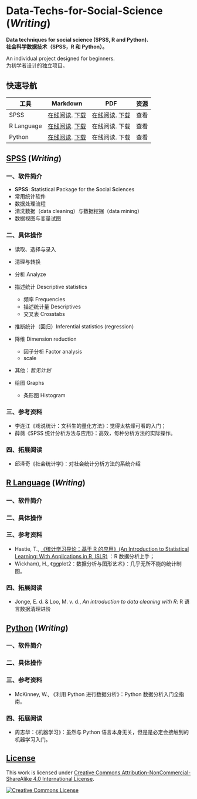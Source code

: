 # Data-Techs-for-Social-Science (_Writing_)

**Data techniques for social science (SPSS, R and Python).**  
**社会科学数据技术（SPSS，R 和 Python）。**

An individual project designed for beginners.  
为初学者设计的独立项目。

  

## 快速导航

| 工具       | Markdown                                                     | PDF                                                          | 资源 |
| ---------- | ------------------------------------------------------------ | ------------------------------------------------------------ | ---- |
| SPSS       | [在线阅读](https://github.com/reycn/Data-Techs-for-Social-Science/blob/master/markdown/SPSS.md). [下载](https://github.com/reycn/Data-Techs-for-Social-Science/raw/master/markdown/SPSS.md) | [在线阅读](https://github.com/reycn/Data-Techs-for-Social-Science/blob/master/pdf/SPSS.pdf). [下载](https://github.com/reycn/Data-Techs-for-Social-Science/raw/master/pdf/SPSS.pdf) | 查看 |
| R Language | [在线阅读](https://github.com/reycn/Data-Techs-for-Social-Science/blob/master/R.md). [下载](https://github.com/reycn/Data-Techs-for-Social-Science/raw/master/markdown/R.md) | 在线阅读. 下载                                               | 查看 |
| Python     | [在线阅读](https://github.com/reycn/Data-Techs-for-Social-Science/blob/master/Python.md). [下载](https://github.com/reycn/Data-Techs-for-Social-Science/raw/master/markdown/Python.md) | 在线阅读. 下载                                               | 查看 |



## [SPSS](https://github.com/reycn/Data-Techs-for-Social-Science/blob/master/markdown/SPSS.md) (_Writing_)

### 一、软件简介

- **SPSS**: **S**tatistical **P**ackage for the **S**ocial **S**ciences
- 常用统计软件
- 数据处理流程
- 清洗数据（data cleaning）与数据挖掘（data mining）
- 数据视图与变量试图

### 二、具体操作

- 读取、选择与录入

- 清理与转换

- 分析 Analyze

- 描述统计 Descriptive statistics
  - 频率 Frequencies
  - 描述统计量 Descriptives
  - 交叉表 Crosstabs
- 推断统计（回归）Inferential statistics (regression)
- 降维 Dimension reduction
  - 因子分析 Factor analysis
  - scale
- 其他：_暂无计划_

- 绘图 Graphs

  - 条形图 Histogram

### 三、参考资料

- 李连江《戏说统计：文科生的量化方法》：觉得太枯燥可看的入门；
- 薛薇《SPSS 统计分析方法与应用》：高效，每种分析方法的实际操作。

### 四、拓展阅读

- 邱泽奇《社会统计学》：对社会统计分析方法的系统介绍

## [R Language](https://github.com/reycn/Data-Techs-for-Social-Science/blob/master/markdown/R.md) (_Writing_)

### 一、软件简介

### 二、具体操作

### 三、参考资料

- Hastie, T., [《统计学习导论：基于 R 的应用》(An Introduction to Statistical Learning: With Applications in R, ISLR)](http://faculty.marshall.usc.edu/gareth-james/ISL/) ：R 数据分析上手；
- Wickham), H., 《ggplot2：数据分析与图形艺术》：几乎无所不能的统计制图。

### 四、拓展阅读

- Jonge, E. d. & Loo, M. v. d., _An introduction to data cleaning with R_: R 语言数据清理进阶

## [Python](https://github.com/reycn/Data-Techs-for-Social-Science/blob/master/markdown/Python.md) (_Writing_)

### 一、软件简介

### 二、具体操作

### 三、参考资料

- McKinney, W., 《利用 Python 进行数据分析》：Python 数据分析入门全指南。

### 四、拓展阅读

- 周志华：《机器学习》：虽然与 Python 语言本身无关，但是是必定会接触到的机器学习入门。

## [License](https://github.com/reycn/Data-Techs-for-Social-Science/blob/master/LICENSE)

This work is licensed under <a rel="license" href="http://creativecommons.org/licenses/by-nc-sa/4.0/">Creative Commons Attribution-NonCommercial-ShareAlike 4.0 International License</a>.

<a rel="license" href="http://creativecommons.org/licenses/by-nc-sa/4.0/"><img alt="Creative Commons License" style="border-width:0" src="https://i.creativecommons.org/l/by-nc-sa/4.0/88x31.png" /></a>
